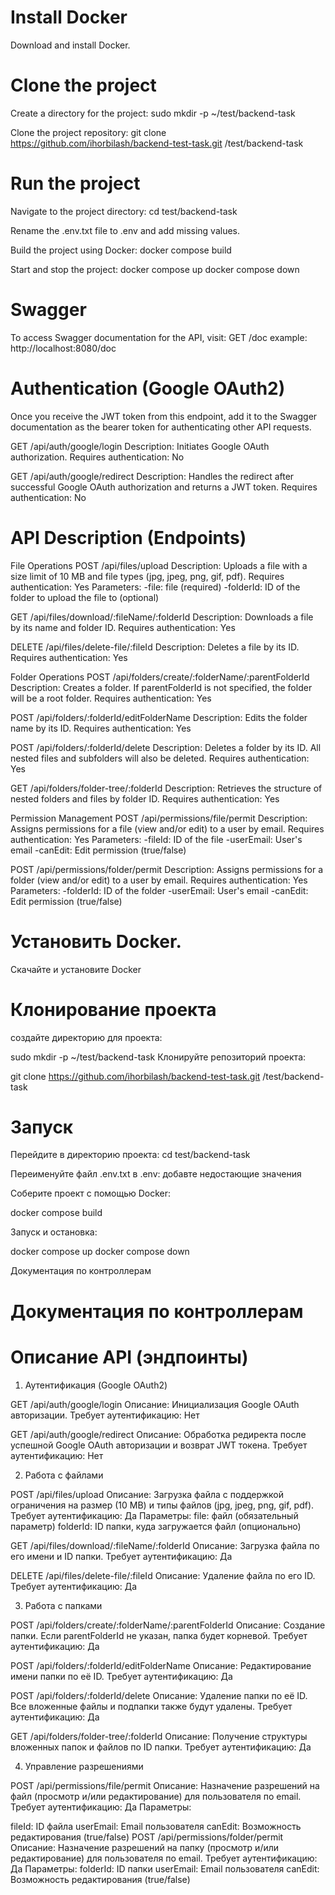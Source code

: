 
# Install Docker
Download and install Docker.

# Clone the project
Create a directory for the project:
sudo mkdir -p ~/test/backend-task

Clone the project repository:
git clone https://github.com/ihorbilash/backend-test-task.git /test/backend-task

# Run the project
Navigate to the project directory:
cd test/backend-task

Rename the .env.txt file to .env and add missing values.

Build the project using Docker:
docker compose build

Start and stop the project:
docker compose up
docker compose down

# Swagger

To access Swagger documentation for the API, visit:
GET /doc
example: http://localhost:8080/doc


# Authentication (Google OAuth2)
Once you receive the JWT token from this endpoint, add it to the Swagger documentation as the bearer token for authenticating other API requests.

GET /api/auth/google/login
Description: Initiates Google OAuth authorization.
Requires authentication: No

GET /api/auth/google/redirect
Description: Handles the redirect after successful Google OAuth authorization and returns a JWT token.
Requires authentication: No



# API Description (Endpoints)

File Operations
POST /api/files/upload
Description: Uploads a file with a size limit of 10 MB and file types (jpg, jpeg, png, gif, pdf).
Requires authentication: Yes
Parameters:
-file: file (required)
-folderId: ID of the folder to upload the file to (optional)

GET /api/files/download/:fileName/:folderId
Description: Downloads a file by its name and folder ID.
Requires authentication: Yes

DELETE /api/files/delete-file/:fileId
Description: Deletes a file by its ID.
Requires authentication: Yes

Folder Operations
POST /api/folders/create/:folderName/:parentFolderId
Description: Creates a folder. If parentFolderId is not specified, the folder will be a root folder.
Requires authentication: Yes

POST /api/folders/:folderId/editFolderName
Description: Edits the folder name by its ID.
Requires authentication: Yes

POST /api/folders/:folderId/delete
Description: Deletes a folder by its ID. All nested files and subfolders will also be deleted.
Requires authentication: Yes

GET /api/folders/folder-tree/:folderId
Description: Retrieves the structure of nested folders and files by folder ID.
Requires authentication: Yes

Permission Management
POST /api/permissions/file/permit
Description: Assigns permissions for a file (view and/or edit) to a user by email.
Requires authentication: Yes
Parameters:
-fileId: ID of the file
-userEmail: User's email
-canEdit: Edit permission (true/false)

POST /api/permissions/folder/permit
Description: Assigns permissions for a folder (view and/or edit) to a user by email.
Requires authentication: Yes
Parameters:
-folderId: ID of the folder
-userEmail: User's email
-canEdit: Edit permission (true/false)













# Установить Docker.

Скачайте и установите Docker 

# Клонирование проекта

 создайте директорию для проекта:

sudo mkdir -p ~/test/backend-task
Клонируйте репозиторий проекта:

git clone https://github.com/ihorbilash/backend-test-task.git /test/backend-task

# Запуск

Перейдите в директорию проекта:
cd test/backend-task

Переименуйте файл .env.txt в .env:
добавте недостающие значения

Соберите проект с помощью Docker:

docker compose build

Запуск и остановка:

docker compose up
docker compose down


Документация по контроллерам
# Документация по контроллерам

# Описание API (эндпоинты)
1. Аутентификация (Google OAuth2)

GET /api/auth/google/login
Описание: Инициализация Google OAuth авторизации.
Требует аутентификацию: Нет

GET /api/auth/google/redirect
Описание: Обработка редиректа после успешной Google OAuth авторизации и возврат JWT токена.
Требует аутентификацию: Нет

2. Работа с файлами

POST /api/files/upload
Описание: Загрузка файла с поддержкой ограничения на размер (10 MB) и типы файлов (jpg, jpeg, png, gif, pdf).
Требует аутентификацию: Да
Параметры:
file: файл (обязательный параметр)
folderId: ID папки, куда загружается файл (опционально)

GET /api/files/download/:fileName/:folderId
Описание: Загрузка файла по его имени и ID папки.
Требует аутентификацию: Да

DELETE /api/files/delete-file/:fileId
Описание: Удаление файла по его ID.
Требует аутентификацию: Да

3. Работа с папками

POST /api/folders/create/:folderName/:parentFolderId
Описание: Создание папки. Если parentFolderId не указан, папка будет корневой.
Требует аутентификацию: Да

POST /api/folders/:folderId/editFolderName
Описание: Редактирование имени папки по её ID.
Требует аутентификацию: Да

POST /api/folders/:folderId/delete
Описание: Удаление папки по её ID. Все вложенные файлы и подпапки также будут удалены.
Требует аутентификацию: Да

GET /api/folders/folder-tree/:folderId
Описание: Получение структуры вложенных папок и файлов по ID папки.
Требует аутентификацию: Да

4. Управление разрешениями

POST /api/permissions/file/permit
Описание: Назначение разрешений на файл (просмотр и/или редактирование) для пользователя по email.
Требует аутентификацию: Да
Параметры:

fileId: ID файла
userEmail: Email пользователя
canEdit: Возможность редактирования (true/false)
POST /api/permissions/folder/permit
Описание: Назначение разрешений на папку (просмотр и/или редактирование) для пользователя по email.
Требует аутентификацию: Да
Параметры:
folderId: ID папки
userEmail: Email пользователя
canEdit: Возможность редактирования (true/false)

